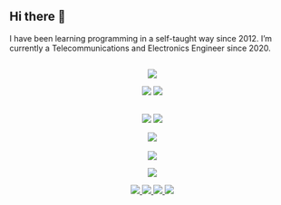 ## Hi there 👋

I have been learning programming in a self-taught way since 2012. I’m currently a Telecommunications and Electronics Engineer since 2020.


## 


<div align="center" class="codeproject">
	<a href="https://www.codeproject.com/Members/sirett"><img src="https://img.shields.io/badge/CodeProject-here-orange.svg?logo=codeproject"></a>
	<p>
		<a href="https://www.codeproject.com/script/Membership/View.aspx?mid=12483808"><img src="https://img.shields.io/badge/dynamic/xml?label=Reputation&query=%2F%2Ftd%5B%40class%3D%27repscore%20theme-fore%27%5D%5B1%5D&url=https%3A%2F%2Fwww.codeproject.com%2Fmembers%2Fflair%2F12483808"></a>
		<a href="https://www.codeproject.com/Articles/sirett#Article"><img src="https://img.shields.io/badge/dynamic/xml?label=Articles&query=%2F%2Ftd%5B%40class%3D%27artcount%27%5D&url=https%3A%2F%2Fwww.codeproject.com%2Fmembers%2Fflair%2F12483808"><a/>
	</p>	
</div>

##

<p align="center">
	<a href="https://github.com/gsirettito"><img src="https://gpvc.arturio.dev/gsirettito"></a> <!--Profile views-->
	<a href="mailto:guillermosiret@gmail.com"><img src="https://img.shields.io/badge/Contact_me-here-purple.svg"></a> <!--Contact-->
</p>

<p align="center">
	<a href="#"><img src="https://github-profile-trophy.vercel.app/?username=gsirettito&no-frame=true&theme=monokai"></a><br><br> <!--Trophies-->
	<a href="#"><img src="https://github-readme-stats.vercel.app/api?username=gsirettito&hide_border=true&show_icons=true&locale=en&theme=monokai"><br></a>
</p>

<!--
**gsirettito/gsirettito** is a ✨ _special_ ✨ repository because its `README.md` (this file) appears on your GitHub profile.

Here are some ideas to get you started:

- 🔭 I’m currently working on ...
- 🌱 I’m currently learning ...
- 👯 I’m looking to collaborate on ...
- 🤔 I’m looking for help with ...
- 💬 Ask me about ...
- 📫 How to reach me: ...
- 😄 Pronouns: ...
- ⚡ Fun fact: ...
-->

<p align="center">
<a href="https://github.com/gsirettito">
  <img src="https://github-readme-stats.vercel.app/api/top-langs/?username=gsirettito&langs_count=5&hide_border=true&show_icons=true&locale=en&theme=monokai"/>
  </a>
</p>

<p align="center">
  <a href="https://github.com/gsirettito/gsirettito/issues">
    <img src="https://img.shields.io/github/issues/gsirettito/gsirettito"/> 
  </a>
  <a href="https://github.com/gsirettito/gsirettito/network/members">
    <img src="https://img.shields.io/github/forks/gsirettito/gsirettito"/> 
  </a>  
  <a href="https://github.com/gsirettito/gsirettito/stargazers">
    <img src="https://img.shields.io/github/stars/gsirettito/gsirettito"/> 
  </a>
    <a href="https://github.com/gsirettito/gsirettito/LICENSE">
    <img src="https://img.shields.io/github/license/gsirettito/gsirettito"/> 
  </a>
</p>
